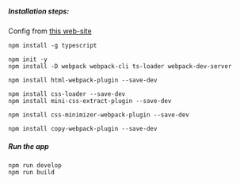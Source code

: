##### Installation steps:
Config from [this web-site](https://blog.logrocket.com/using-webpack-typescript/)
```
npm install -g typescript

npm init -y
npm install -D webpack webpack-cli ts-loader webpack-dev-server

npm install html-webpack-plugin --save-dev

npm install css-loader --save-dev
npm install mini-css-extract-plugin --save-dev

npm install css-minimizer-webpack-plugin --save-dev

npm install copy-webpack-plugin --save-dev
```

##### Run the app
```
npm run develop
npm run build
```